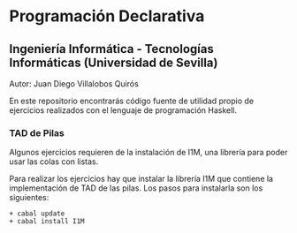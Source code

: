 # Programación Declarativa
## Ingeniería Informática - Tecnologías Informáticas (Universidad de Sevilla)

Autor: Juan Diego Villalobos Quirós

En este repositorio encontrarás código fuente de utilidad propio de ejercicios realizados con el lenguaje de programación Haskell. 

### TAD de Pilas

Algunos ejercicios requieren de la instalación de I1M, una librería para poder usar las colas con listas.

Para realizar los ejercicios hay que instalar la librería I1M que contiene la implementación de TAD de las pilas. Los pasos para instalarla son los siguientes:
```
+ cabal update 
+ cabal install I1M
```